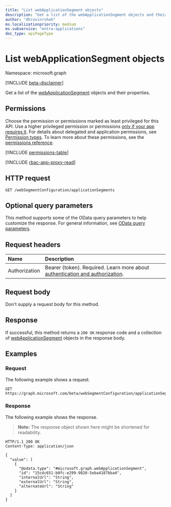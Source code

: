 ```yaml
---
title: "List webApplicationSegment objects"
description: "Get a list of the webApplicationSegment objects and their properties."
author: "dhruvinrshah"
ms.localizationpriority: medium
ms.subservice: "entra-applications"
doc_type: apiPageType
---
```


# List webApplicationSegment objects

Namespace: microsoft.graph

[!INCLUDE [beta-disclaimer](../../includes/beta-disclaimer.md)]

Get a list of the [webApplicationSegment](../resources/webapplicationsegment.md) objects and their properties.

## Permissions

Choose the permission or permissions marked as least privileged for this API. Use a higher privileged permission or permissions [only if your app requires it](/graph/permissions-overview#best-practices-for-using-microsoft-graph-permissions). For details about delegated and application permissions, see [Permission types](/graph/permissions-overview#permission-types). To learn more about these permissions, see the [permissions reference](/graph/permissions-reference).

<!-- {
  "blockType": "permissions",
  "name": "websegmentconfiguration-list-applicationsegments-permissions"
}
-->
[!INCLUDE [permissions-table](../includes/permissions/websegmentconfiguration-list-applicationsegments-permissions.md)]

[!INCLUDE [rbac-app-proxy-read](../includes/rbac-for-apis/rbac-app-proxy-read.md)]

## HTTP request

<!-- {
  "blockType": "ignored"
}
-->
``` http
GET /webSegmentConfiguration/applicationSegments
```

## Optional query parameters

This method supports some of the OData query parameters to help customize the response. For general information, see [OData query parameters](/graph/query-parameters).

## Request headers

|Name|Description|
|:---|:---|
|Authorization|Bearer {token}. Required. Learn more about [authentication and authorization](/graph/auth/auth-concepts).|

## Request body

Don't supply a request body for this method.

## Response

If successful, this method returns a `200 OK` response code and a collection of [webApplicationSegment](../resources/webapplicationsegment.md) objects in the response body.

## Examples

### Request

The following example shows a request.
<!-- {
  "blockType": "request",
  "name": "list_webapplicationsegment"
}
-->
``` http
GET https://graph.microsoft.com/beta/webSegmentConfiguration/applicationSegments
```


### Response

The following example shows the response.
>**Note:** The response object shown here might be shortened for readability.
<!-- {
  "blockType": "response",
  "truncated": true,
  "@odata.type": "Collection(microsoft.graph.webApplicationSegment)"
}
-->
``` http
HTTP/1.1 200 OK
Content-Type: application/json

{
  "value": [
    {
      "@odata.type": "#microsoft.graph.webApplicationSegment",
      "id": "15cdc651-b0fc-e299-9820-5eba4187bba4",
      "internalUrl": "String",
      "externalUrl": "String",
      "alternateUrl": "String"
    }
  ]
}
```

